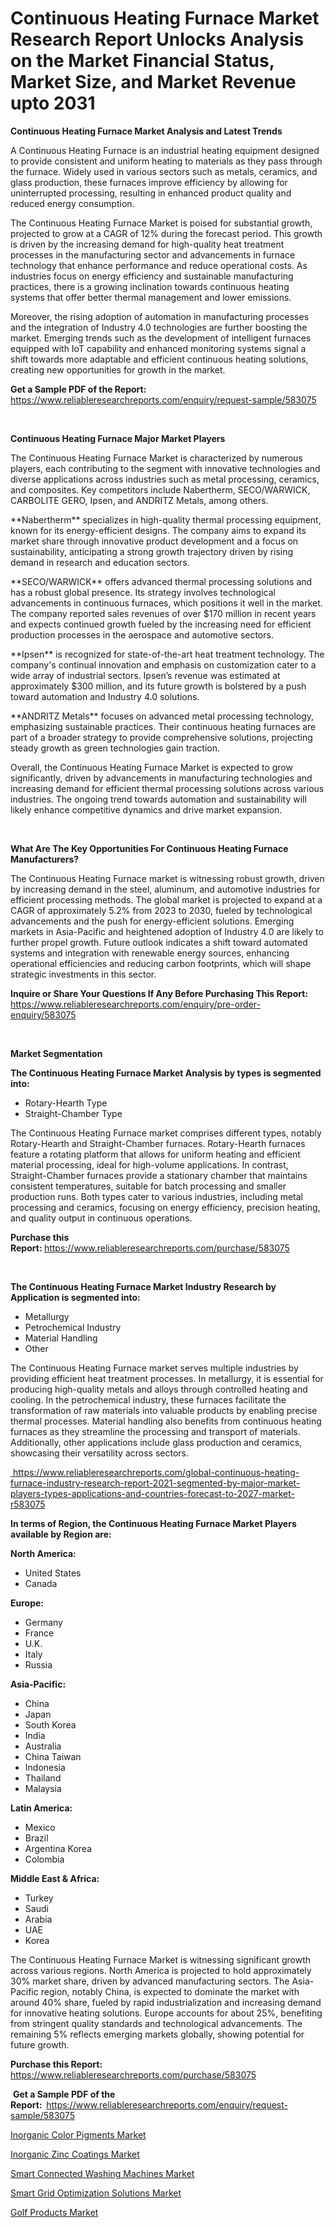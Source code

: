 <p><h1>Continuous Heating Furnace Market Research Report Unlocks Analysis on the Market Financial Status, Market Size, and Market Revenue upto 2031</h1></p><p><strong>Continuous Heating Furnace Market Analysis and Latest Trends</strong></p>
<p><p>A Continuous Heating Furnace is an industrial heating equipment designed to provide consistent and uniform heating to materials as they pass through the furnace. Widely used in various sectors such as metals, ceramics, and glass production, these furnaces improve efficiency by allowing for uninterrupted processing, resulting in enhanced product quality and reduced energy consumption.</p><p>The Continuous Heating Furnace Market is poised for substantial growth, projected to grow at a CAGR of 12% during the forecast period. This growth is driven by the increasing demand for high-quality heat treatment processes in the manufacturing sector and advancements in furnace technology that enhance performance and reduce operational costs. As industries focus on energy efficiency and sustainable manufacturing practices, there is a growing inclination towards continuous heating systems that offer better thermal management and lower emissions.</p><p>Moreover, the rising adoption of automation in manufacturing processes and the integration of Industry 4.0 technologies are further boosting the market. Emerging trends such as the development of intelligent furnaces equipped with IoT capability and enhanced monitoring systems signal a shift towards more adaptable and efficient continuous heating solutions, creating new opportunities for growth in the market.</p></p>
<p><strong>Get a Sample PDF of the Report:&nbsp;</strong> <a href="https://www.reliableresearchreports.com/enquiry/request-sample/583075?utm_campaign=1400&utm_medium=2&utm_source=Github&utm_content=ia&utm_term=27092024&utm_id=continuous-heating-furnace">https://www.reliableresearchreports.com/enquiry/request-sample/583075</a></p>
<p>&nbsp;</p>
<p><strong>Continuous Heating Furnace Major Market Players</strong></p>
<p><p>The Continuous Heating Furnace Market is characterized by numerous players, each contributing to the segment with innovative technologies and diverse applications across industries such as metal processing, ceramics, and composites. Key competitors include Nabertherm, SECO/WARWICK, CARBOLITE GERO, Ipsen, and ANDRITZ Metals, among others.</p><p>**Nabertherm** specializes in high-quality thermal processing equipment, known for its energy-efficient designs. The company aims to expand its market share through innovative product development and a focus on sustainability, anticipating a strong growth trajectory driven by rising demand in research and education sectors.</p><p>**SECO/WARWICK** offers advanced thermal processing solutions and has a robust global presence. Its strategy involves technological advancements in continuous furnaces, which positions it well in the market. The company reported sales revenues of over $170 million in recent years and expects continued growth fueled by the increasing need for efficient production processes in the aerospace and automotive sectors.</p><p>**Ipsen** is recognized for state-of-the-art heat treatment technology. The company's continual innovation and emphasis on customization cater to a wide array of industrial sectors. Ipsen’s revenue was estimated at approximately $300 million, and its future growth is bolstered by a push toward automation and Industry 4.0 solutions.</p><p>**ANDRITZ Metals** focuses on advanced metal processing technology, emphasizing sustainable practices. Their continuous heating furnaces are part of a broader strategy to provide comprehensive solutions, projecting steady growth as green technologies gain traction.</p><p>Overall, the Continuous Heating Furnace Market is expected to grow significantly, driven by advancements in manufacturing technologies and increasing demand for efficient thermal processing solutions across various industries. The ongoing trend towards automation and sustainability will likely enhance competitive dynamics and drive market expansion.</p></p>
<p>&nbsp;</p>
<p><strong>What Are The Key Opportunities For Continuous Heating Furnace Manufacturers?</strong></p>
<p><p>The Continuous Heating Furnace market is witnessing robust growth, driven by increasing demand in the steel, aluminum, and automotive industries for efficient processing methods. The global market is projected to expand at a CAGR of approximately 5.2% from 2023 to 2030, fueled by technological advancements and the push for energy-efficient solutions. Emerging markets in Asia-Pacific and heightened adoption of Industry 4.0 are likely to further propel growth. Future outlook indicates a shift toward automated systems and integration with renewable energy sources, enhancing operational efficiencies and reducing carbon footprints, which will shape strategic investments in this sector.</p></p>
<p><strong>Inquire or Share Your Questions If Any Before Purchasing This Report:</strong> <a href="https://www.reliableresearchreports.com/enquiry/pre-order-enquiry/583075?utm_campaign=1400&utm_medium=2&utm_source=Github&utm_content=ia&utm_term=27092024&utm_id=continuous-heating-furnace">https://www.reliableresearchreports.com/enquiry/pre-order-enquiry/583075</a></p>
<p>&nbsp;</p>
<p><strong>Market Segmentation</strong></p>
<p><strong>The Continuous Heating Furnace Market Analysis by types is segmented into:</strong></p>
<p><ul><li>Rotary-Hearth Type</li><li>Straight-Chamber Type</li></ul></p>
<p><p>The Continuous Heating Furnace market comprises different types, notably Rotary-Hearth and Straight-Chamber furnaces. Rotary-Hearth furnaces feature a rotating platform that allows for uniform heating and efficient material processing, ideal for high-volume applications. In contrast, Straight-Chamber furnaces provide a stationary chamber that maintains consistent temperatures, suitable for batch processing and smaller production runs. Both types cater to various industries, including metal processing and ceramics, focusing on energy efficiency, precision heating, and quality output in continuous operations.</p></p>
<p><strong>Purchase this Report:&nbsp;</strong><a href="https://www.reliableresearchreports.com/purchase/583075?utm_campaign=1400&utm_medium=2&utm_source=Github&utm_content=ia&utm_term=27092024&utm_id=continuous-heating-furnace">https://www.reliableresearchreports.com/purchase/583075</a></p>
<p>&nbsp;</p>
<p><strong>The Continuous Heating Furnace Market Industry Research by Application is segmented into:</strong></p>
<p><ul><li>Metallurgy</li><li>Petrochemical Industry</li><li>Material Handling</li><li>Other</li></ul></p>
<p><p>The Continuous Heating Furnace market serves multiple industries by providing efficient heat treatment processes. In metallurgy, it is essential for producing high-quality metals and alloys through controlled heating and cooling. In the petrochemical industry, these furnaces facilitate the transformation of raw materials into valuable products by enabling precise thermal processes. Material handling also benefits from continuous heating furnaces as they streamline the processing and transport of materials. Additionally, other applications include glass production and ceramics, showcasing their versatility across sectors.</p></p>
<p><a href="https://www.reliableresearchreports.com/global-continuous-heating-furnace-industry-research-report-2021-segmented-by-major-market-players-types-applications-and-countries-forecast-to-2027-market-r583075?utm_campaign=1400&utm_medium=2&utm_source=Github&utm_content=ia&utm_term=27092024&utm_id=continuous-heating-furnace">&nbsp;https://www.reliableresearchreports.com/global-continuous-heating-furnace-industry-research-report-2021-segmented-by-major-market-players-types-applications-and-countries-forecast-to-2027-market-r583075</a></p>
<p><strong>In terms of Region, the Continuous Heating Furnace Market Players available by Region are:</strong></p>
<p>
    <p> <strong> North America: </strong>
        <ul>
            <li>United States</li>
            <li>Canada</li>
        </ul>
        </p> 
    <p> <strong> Europe: </strong>
        <ul>
            <li>Germany</li>
            <li>France</li>
            <li>U.K.</li>
            <li>Italy</li>
            <li>Russia</li>
        </ul>
        </p> 
    <p> <strong> Asia-Pacific: </strong>
        <ul>
            <li>China</li>
            <li>Japan</li>
            <li>South Korea</li>
            <li>India</li>
            <li>Australia</li>
            <li>China Taiwan</li>
            <li>Indonesia</li>
            <li>Thailand</li>
            <li>Malaysia</li>
        </ul>
        </p> 
    <p> <strong> Latin America: </strong>
        <ul>
            <li>Mexico</li>
            <li>Brazil</li>
            <li>Argentina Korea</li>
            <li>Colombia</li>
        </ul>
        </p> 
    <p> <strong> Middle East & Africa: </strong>
        <ul>
            <li>Turkey</li>
            <li>Saudi</li>
            <li>Arabia</li>
            <li>UAE</li>
            <li>Korea</li>
        </ul>
    </p>
    </p>
<p><p>The Continuous Heating Furnace Market is witnessing significant growth across various regions. North America is projected to hold approximately 30% market share, driven by advanced manufacturing sectors. The Asia-Pacific region, notably China, is expected to dominate the market with around 40% share, fueled by rapid industrialization and increasing demand for innovative heating solutions. Europe accounts for about 25%, benefiting from stringent quality standards and technological advancements. The remaining 5% reflects emerging markets globally, showing potential for future growth.</p></p>
<p><strong>Purchase this Report: </strong><a href="https://www.reliableresearchreports.com/purchase/583075?utm_campaign=1400&utm_medium=2&utm_source=Github&utm_content=ia&utm_term=27092024&utm_id=continuous-heating-furnace">https://www.reliableresearchreports.com/purchase/583075</a></p>
<p>&nbsp;<strong>Get a Sample PDF of the Report:&nbsp;&nbsp;</strong><a href="https://www.reliableresearchreports.com/enquiry/request-sample/583075?utm_campaign=1400&utm_medium=2&utm_source=Github&utm_content=ia&utm_term=27092024&utm_id=continuous-heating-furnace">https://www.reliableresearchreports.com/enquiry/request-sample/583075</a></p>
<p><strong></strong></p>
<p><p><a href="https://www.linkedin.com/pulse/analyzing-inorganic-color-pigments-market-dynamics-growth-mvo4f?utm_campaign=1400&utm_medium=2&utm_source=Github&utm_content=ia&utm_term=27092024&utm_id=continuous-heating-furnace">Inorganic Color Pigments Market</a></p><p><a href="https://www.linkedin.com/pulse/future-ready-strategic-insights-global-inorganic-zinc-coatings-87hhf?utm_campaign=1400&utm_medium=2&utm_source=Github&utm_content=ia&utm_term=27092024&utm_id=continuous-heating-furnace">Inorganic Zinc Coatings Market</a></p><p><a href="https://issuu.com/reportprime-2/docs/smart-connected-washing-machines-ma_4acc47f95f7276?utm_campaign=1400&utm_medium=2&utm_source=Github&utm_content=ia&utm_term=27092024&utm_id=continuous-heating-furnace">Smart Connected Washing Machines Market</a></p><p><a href="https://issuu.com/reportprime-2/docs/smart-grid-optimization-solutions-m_9846f2cdaf0ef6?utm_campaign=1400&utm_medium=2&utm_source=Github&utm_content=ia&utm_term=27092024&utm_id=continuous-heating-furnace">Smart Grid Optimization Solutions Market</a></p><p><a href="https://www.linkedin.com/pulse/global-golf-products-market-size-expected-experience-rjwrc?utm_campaign=1400&utm_medium=2&utm_source=Github&utm_content=ia&utm_term=27092024&utm_id=continuous-heating-furnace">Golf Products Market</a></p></p>